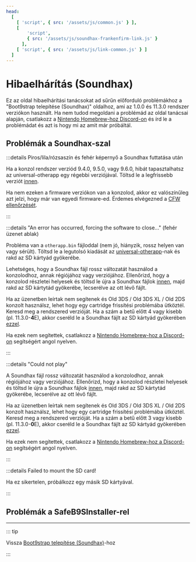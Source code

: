 ```yaml
---
head:
  [
    [ 'script', { src: '/assets/js/common.js' } ],
    [
        'script',
        { src: '/assets/js/soundhax-frankenfirm-link.js' }
      ],
    [ 'script', { src: '/assets/js/link-common.js' } ]
  ]
---
```


# Hibaelhárítás (Soundhax)

Ez az oldal hibaelhárítási tanácsokat ad sűrűn előforduló problémákhoz a "Boot9strap telepítése (Soundhax)" oldalhoz, ami az 1.0.0 és 11.3.0 rendszer verziókon használt. Ha nem tudod megoldani a problémád az oldal tanácsai alapján, csatlakozz a [Nintendo Homebrew-hoz Discord-on](https://discord.gg/MWxPgEp) és írd le a problémádat és azt is hogy mi az amit már próbáltál.

## Problémák a Soundhax-szal

:::details Piros/lila/rózsaszín és fehér képernyő a Soundhax futtatása után

Ha a konzol rendszer verziód 9.4.0, 9.5.0, vagy 9.6.0, hibát tapasztalhatsz az universal-otherapp egy régebbi verziójával. Töltsd le a legfrissebb verziót [innen](https://github.com/TuxSH/universal-otherapp/releases/latest).

Ha nem ezeken a firmware verziókon van a konzolod, akkor ez valószínűleg azt jelzi, hogy már van egyedi firmware-ed. Érdemes elvégezned a [CFW ellenőrzését](checking-for-cfw).

:::

:::details "An error has occurred, forcing the software to close..." (fehér üzenet ablak)

Probléma van a `otherapp.bin` fájloddal (nem jó, hiányzik, rossz helyen van vagy sérült). Töltsd le a legutolsó kiadását az [universal-otherapp](https://github.com/TuxSH/universal-otherapp/releases/latest)-nak és rakd az SD kártyád gyökerébe.

Lehetséges, hogy a Soundhax fájl rossz változatát használod a konzolodhoz, annak régiójához vagy verziójához. Ellenőrizd, hogy a konzolod részletei helyesek és töltsd le újra a Soundhax fájlok [innen](http://soundhax.com), majd rakd az SD kártytád gyökerébe, lecserélve az ott lévő fájlt.

Ha az üzenetben leírtak nem segítenek és Old 3DS / Old 3DS XL / Old 2DS konzolt használsz, lehet hogy egy cartridge frissítési problémába ütköztél. Keresd meg a rendszered verzióját. Ha a szám a betű előtt 4 vagy kisebb (pl. 11.3.0-**4**E), akkor cseréld le a Soundhax fájlt az SD kártyád gyökerében [ezzel](http://soundhax.686178.xyz/frankenfirm.html?crash).

Ha ezek nem segítettek, csatlakozz a [Nintendo Homebrew-hoz a Discord-on](https://discord.gg/MWxPgEp) segítségért angol nyelven.

:::

:::details "Could not play"

A Soundhax fájl rossz változatát használod a konzolodhoz, annak régiójához vagy verziójához. Ellenőrizd, hogy a konzolod részletei helyesek és töltsd le újra a Soundhax fájlok [innen](http://soundhax.com), majd rakd az SD kártytád gyökerébe, lecserélve az ott lévő fájlt.

Ha az üzenetben leírtak nem segítenek és Old 3DS / Old 3DS XL / Old 2DS konzolt használsz, lehet hogy egy cartridge frissítési problémába ütköztél. Keresd meg a rendszered verzióját. Ha a szám a betű előtt 3 vagy kisebb (pl. 11.3.0-**0**E), akkor cseréld le a Soundhax fájlt az SD kártyád gyökerében [ezzel](http://soundhax.686178.xyz/frankenfirm.html?unplayable).

Ha ezek nem segítettek, csatlakozz a [Nintendo Homebrew-hoz a Discord-on](https://discord.gg/MWxPgEp) segítségért angol nyelven.

:::

:::details Failed to mount the SD card!

Ha ez sikertelen, próbálkozz egy másik SD kártyával.

:::

## Problémák a SafeB9SInstaller-rel

<!--@include: ./_include/troubleshooting-sb9si-bin.md -->

<!--@include: ./_include/troubleshooting-sb9si-common.md -->

<!--@include: ./_include/troubleshooting-get-help-common.md -->

---

::: tip

Vissza [Boot9strap telepítése (Soundhax)](installing-boot9strap-\(soundhax\))-hoz

:::

<!--@include: ./_include/troubleshooting-return.md -->

